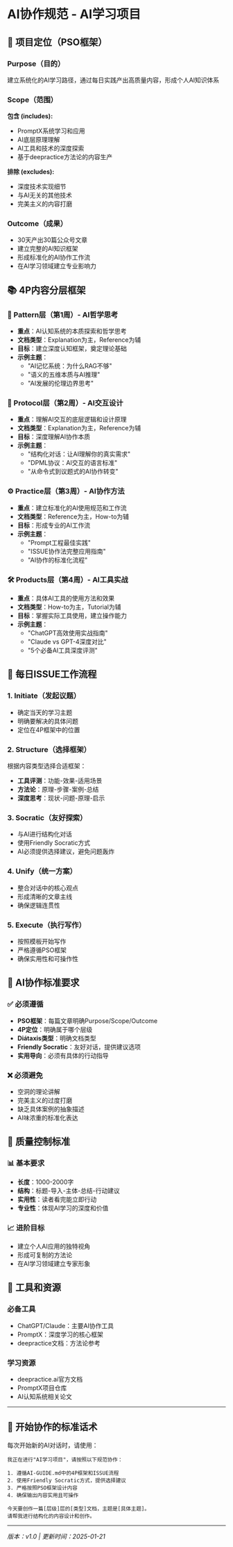 # AI协作规范 - AI学习项目

## 🎯 项目定位（PSO框架）

### Purpose（目的）
建立系统化的AI学习路径，通过每日实践产出高质量内容，形成个人AI知识体系

### Scope（范围）
**包含 (includes):**
- PromptX系统学习和应用
- AI底层原理理解  
- AI工具和技术的深度探索
- 基于deepractice方法论的内容生产

**排除 (excludes):**
- 深度技术实现细节
- 与AI无关的其他技术
- 完美主义的内容打磨

### Outcome（成果）
- 30天产出30篇公众号文章
- 建立完整的AI知识框架
- 形成标准化的AI协作工作流
- 在AI学习领域建立专业影响力

## 📚 4P内容分层框架

### 🧠 Pattern层（第1周）- AI哲学思考
- **重点**：AI认知系统的本质探索和哲学思考
- **文档类型**：Explanation为主，Reference为辅
- **目标**：建立深度认知框架，奠定理论基础
- **示例主题**：
  - "AI记忆系统：为什么RAG不够"
  - "语义的五维本质与AI推理"
  - "AI发展的伦理边界思考"

### 🔗 Protocol层（第2周）- AI交互设计
- **重点**：理解AI交互的底层逻辑和设计原理
- **文档类型**：Explanation为主，Reference为辅
- **目标**：深度理解AI协作本质
- **示例主题**：
  - "结构化对话：让AI理解你的真实需求"
  - "DPML协议：AI交互的语言标准"
  - "从命令式到议题式的AI协作转变"

### ⚙️ Practice层（第3周）- AI协作方法
- **重点**：建立标准化的AI使用规范和工作流
- **文档类型**：Reference为主，How-to为辅
- **目标**：形成专业的AI工作流
- **示例主题**：
  - "Prompt工程最佳实践"
  - "ISSUE协作法完整应用指南"
  - "AI协作的标准化流程"

### 🛠️ Products层（第4周）- AI工具实战
- **重点**：具体AI工具的使用方法和效果
- **文档类型**：How-to为主，Tutorial为辅
- **目标**：掌握实际工具使用，建立操作能力
- **示例主题**：
  - "ChatGPT高效使用实战指南"
  - "Claude vs GPT-4深度对比"
  - "5个必备AI工具深度评测"

## 🔄 每日ISSUE工作流程

### 1. Initiate（发起议题）
- 确定当天的学习主题
- 明确要解决的具体问题
- 定位在4P框架中的位置

### 2. Structure（选择框架）
根据内容类型选择合适框架：
- **工具评测**：功能-效果-适用场景
- **方法论**：原理-步骤-案例-总结
- **深度思考**：现状-问题-原理-启示

### 3. Socratic（友好探索）
- 与AI进行结构化对话
- 使用Friendly Socratic方式
- AI必须提供选择建议，避免问题轰炸

### 4. Unify（统一方案）
- 整合对话中的核心观点
- 形成清晰的文章主线
- 确保逻辑连贯性

### 5. Execute（执行写作）
- 按照模板开始写作
- 严格遵循PSO框架
- 确保实用性和可操作性

## 📝 AI协作标准要求

### ✅ 必须遵循
- **PSO框架**：每篇文章明确Purpose/Scope/Outcome
- **4P定位**：明确属于哪个层级
- **Diátaxis类型**：明确文档类型
- **Friendly Socratic**：友好对话，提供建议选项
- **实用导向**：必须有具体的行动指导

### ❌ 必须避免
- 空洞的理论讲解
- 完美主义的过度打磨
- 缺乏具体案例的抽象描述
- AI味浓重的标准化表达

## 🎯 质量控制标准

### 📊 基本要求
- **长度**：1000-2000字
- **结构**：标题-导入-主体-总结-行动建议
- **实用性**：读者看完能立即行动
- **专业性**：体现AI学习的深度和价值

### 📈 进阶目标
- 建立个人AI应用的独特视角
- 形成可复制的方法论
- 在AI学习领域建立专家形象

## 🔧 工具和资源

### 必备工具
- ChatGPT/Claude：主要AI协作工具
- PromptX：深度学习的核心框架
- deepractice文档：方法论参考

### 学习资源
- deepractice.ai官方文档
- PromptX项目仓库
- AI认知系统相关论文

---

## 🚀 开始协作的标准话术

每次开始新的AI对话时，请使用：

```
我正在进行"AI学习项目"，请按照以下规范协作：

1. 遵循AI-GUIDE.md中的4P框架和ISSUE流程
2. 使用Friendly Socratic方式，提供选择建议
3. 严格按照PSO框架设计内容
4. 确保输出内容实用且可操作

今天要创作一篇[层级]层的[类型]文档，主题是[具体主题]。
请帮我进行结构化的内容设计和创作。
```

---
*版本：v1.0 | 更新时间：2025-01-21*